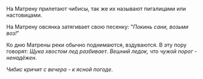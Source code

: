 На Матрену прилетают чибисы, так же их называют пигалицами или настовицами.

На Матрену овсянка затягивает свою песенку: "_Покинь сани, возьми воз!_"

Ко дню Матрены реки обычно поднимаются, вздуваются. В эту пору говорят: _Щука хвостом лед разбивает_. _Вешний ледок, что чужой nopoг - ненадёжен_.

_Чибис кричит с вечера - к ясной погоде_.